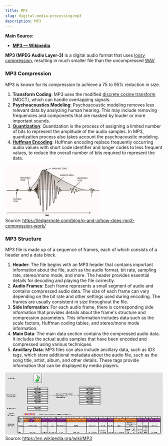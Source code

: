 ```yaml
---
title: MP3
slug: digital-media-processing/mp3
description: MP3
---
```


**Main Source:**

- **[MP3 — Wikipedia](https://en.wikipedia.org/wiki/MP3)**

**MP3 (MPEG Audio Layer-3)** is a digital audio format that uses [lossy compression](/cs-notes/digital-signal-processing/compression#lossy-compression), resulting in much smaller file than the uncompressed [WAV](/cs-notes/digital-media-processing/wav).

### MP3 Compression

MP3 is known for its compression to achieve a 75 to 95% reduction in size.

1. **Transform Coding**: MP3 uses the modified [discrete cosine transform](/cs-notes/digital-signal-processing/discrete-cosine-transform) (MDCT), which can handle overlapping signals.
2. **Psychoacoustics Modeling**: Psychoacoustic modeling removes less relevant data by analyzing human hearing. This may include removing frequencies and components that are masked by louder or more important sounds.
3. **[Quantization](/cs-notes/digital-signal-processing/quantization)**: Quantization is the process of assigning a limited number of bits to represent the amplitude of the audio samples. In MP3, quantization process also takes account the psychoacoustic modeling.
4. **[Huffman Encoding](/cs-notes/digital-signal-processing/compression#huffman-encoding)**: Huffman encoding replace frequently occurring audio values with short code identifier and longer codes to less frequent values, to reduce the overall number of bits required to represent the data.

![An illustration of psychoacoustics modeling](./psychoacoustics-modeling.jpeg)  
Source: https://ledgernote.com/blog/q-and-a/how-does-mp3-compression-work/

### MP3 Structure

MP3 file is made up of a sequence of frames, each of which consists of a header and a data block.

1. **Header**: The file begins with an MP3 header that contains important information about the file, such as the audio format, bit rate, sampling rate, stereo/mono mode, and more. The header provides essential details for decoding and playing the file correctly.
2. **Audio Frames**: Each frame represents a small segment of audio and contains compressed audio data. The size of each frame can vary depending on the bit rate and other settings used during encoding. The frames are usually consistent in size throughout the file.
3. **Side Information**: For each audio frame, there is corresponding side information that provides details about the frame's structure and compression parameters. This information includes data such as the scale factors, Huffman coding tables, and stereo/mono mode information.
4. **Main Data**: The main data section contains the compressed audio data. It includes the actual audio samples that have been encoded and compressed using various techniques.
5. **Ancillary Data**: MP3 files can also include ancillary data, such as ID3 tags, which store additional metadata about the audio file, such as the song title, artist, album, and other details. These tags provide information that can be displayed by media players.

![Structure of MP3 audio file](./mp3-structure.png)  
Source: https://en.wikipedia.org/wiki/MP3
